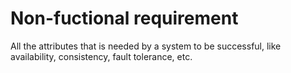 # Non-fuctional requirement

All the attributes that is needed by a system to be successful, like availability, consistency, fault tolerance, etc.